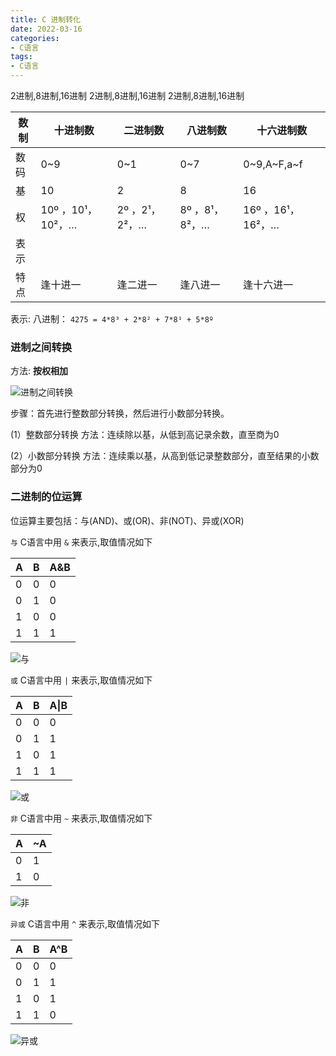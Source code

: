 ```yaml
---
title: C 进制转化
date: 2022-03-16
categories: 
- C语言
tags:
- C语言
---
```

2进制,8进制,16进制
2进制,8进制,16进制
2进制,8进制,16进制

<!-- more -->

| 数制 | 十进制数          | 二进制数       | 八进制数       | 十六进制数        |
| ---- | ----------------- | -------------- | -------------- | ----------------- |
| 数码 | 0~9               | 0~1            | 0~7            | 0~9,A~F,a~f       |
| 基   | 10                | 2              | 8              | 16                |
| 权   | 10º ，10¹，10²，… | 2º ，2¹，2²，… | 8º ，8¹，8²，… | 16º ，16¹，16²，… |
| 表示 |                   |                |                |                   |
| 特点 | 逢十进一          | 逢二进一       | 逢八进一       | 逢十六进一        |

表示:  八进制： `4275 = 4*8³ + 2*8² + 7*8¹ + 5*8º`

### 进制之间转换

方法: **按权相加**

![进制之间转换](/img/c_start/fc_02_1.png "进制之间转换")

步骤：首先进行整数部分转换，然后进行小数部分转换。

(1）整数部分转换
		方法：连续除以基，从低到高记录余数，直至商为0

(2）小数部分转换
	  方法：连续乘以基，从高到低记录整数部分，直至结果的小数部分为0

### 二进制的位运算

位运算主要包括：与(AND)、或(OR)、非(NOT)、异或(XOR)

`与` C语言中用  `&` 来表示,取值情况如下

| A    | B    | A&B  |
| ---- | ---- | ---- |
| 0    | 0    | 0    |
| 0    | 1    | 0    |
| 1    | 0    | 0    |
| 1    | 1    | 1    |

![与](/img/c_start/fc_02_2.png "与")

`或` C语言中用  `|` 来表示,取值情况如下

| A    | B    | A\|B |
| ---- | ---- | ---- |
| 0    | 0    | 0    |
| 0    | 1    | 1    |
| 1    | 0    | 1    |
| 1    | 1    | 1    |

![或](/img/c_start/fc_02_3.png "或")

`非` C语言中用  `~` 来表示,取值情况如下

| A    | ~A   |
| ---- | ---- |
| 0    | 1    |
| 1    | 0    |

![非](/img/c_start/fc_02_4.png "非")

`异或` C语言中用  `^` 来表示,取值情况如下

| A    | B    | A^B  |
| ---- | ---- | ---- |
| 0    | 0    | 0    |
| 0    | 1    | 1    |
| 1    | 0    | 1    |
| 1    | 1    | 0    |

![异或](/img/c_start/fc_02_5.png "异或")





















